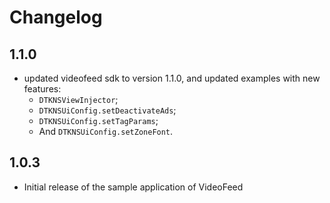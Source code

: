 # Changelog

## 1.1.0
- updated videofeed sdk to version 1.1.0, and updated examples with new features: 
  - `DTKNSViewInjector`;
  - `DTKNSUiConfig.setDeactivateAds`;
  - `DTKNSUiConfig.setTagParams`;
  - And `DTKNSUiConfig.setZoneFont`.

## 1.0.3
- Initial release of the sample application of VideoFeed